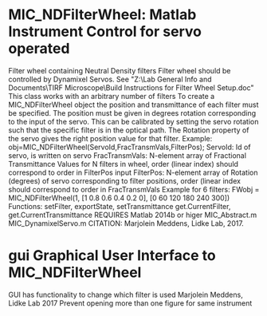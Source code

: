 # MIC_NDFilterWheel: Matlab Instrument Control for servo operated
Filter wheel containing Neutral Density filters
Filter wheel should be controlled by Dynamixel Servos. See "Z:\Lab
General Info and Documents\TIRF Microscope\Build Instructions for
Filter Wheel Setup.doc"
This class works with an arbitrary number of filters
To create a MIC_NDFilterWheel object the position and transmittance
of each filter must be specified. The position must be given in
degrees rotation corresponding to the input of the servo. This
can be calibrated by setting the servo rotation such that the
specific filter is in the optical path. The Rotation property of the
servo gives the right position value for that filter.
Example: obj=MIC_NDFilterWheel(ServoId,FracTransmVals,FilterPos);
ServoId: Id of servo, is written on servo
FracTransmVals: N-element array of Fractional Transmittance
Values for N filters in wheel, order (linear index)
should correspond to order in FilterPos input
FilterPos: N-element array of Rotation (degrees) of servo
corresponding to filter positions, order (linear
index should correspond to order in FracTransmVals
Example for 6 filters:
FWobj = MIC_NDFilterWheel(1, [1 0.8 0.6 0.4 0.2 0], [0 60 120 180 240 300])
Functions: setFilter, exportState, setTransmittance
get.CurrentFilter, get.CurrentTransmittance
REQUIRES
Matlab 2014b or higer
MIC_Abstract.m
MIC_DynamixelServo.m
CITATION: Marjolein Meddens, Lidke Lab, 2017.
# gui Graphical User Interface to MIC_NDFilterWheel
GUI has functionality to change which filter is used
Marjolein Meddens, Lidke Lab 2017
Prevent opening more than one figure for same instrument
